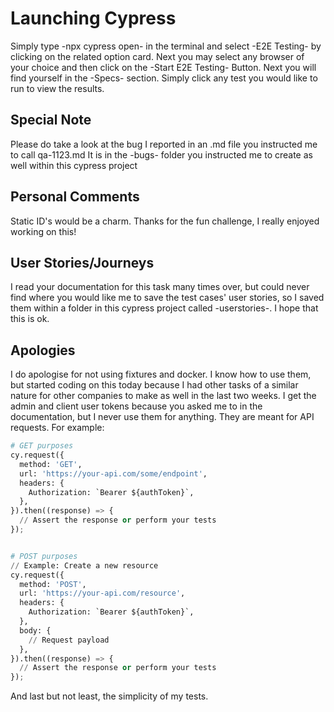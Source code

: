 # Launching Cypress

Simply type -npx cypress open- in the terminal and select -E2E Testing- by clicking on the related option card.
Next you may select any browser of your choice and then click on the -Start E2E Testing- Button.
Next you will find yourself in the -Specs- section. Simply click any test you would like to run to view the results.

## Special Note

Please do take a look at the bug I reported in an .md file you instructed me to call qa-1123.md
It is in the -bugs- folder you instructed me to create as well within this cypress project

## Personal Comments

Static ID's would be a charm.
Thanks for the fun challenge, I really enjoyed working on this!

## User Stories/Journeys

I read your documentation for this task many times over, but could never find where you would like me to save the test cases'
user stories, so I saved them within a folder in this cypress project called -userstories-. I hope that this is ok.

## Apologies

I do apologise for not using fixtures and docker. I know how to use them, but started coding on this today because I had
other tasks of a similar nature for other companies to make as well in the last two weeks.
I get the admin and client user tokens because you asked me to in the documentation, but I never use them for anything.
They are meant for API requests. For example:
```python
# GET purposes
cy.request({
  method: 'GET',
  url: 'https://your-api.com/some/endpoint',
  headers: {
    Authorization: `Bearer ${authToken}`,
  },
}).then((response) => {
  // Assert the response or perform your tests
});


# POST purposes
// Example: Create a new resource
cy.request({
  method: 'POST',
  url: 'https://your-api.com/resource',
  headers: {
    Authorization: `Bearer ${authToken}`,
  },
  body: {
    // Request payload
  },
}).then((response) => {
  // Assert the response or perform your tests
});
```
And last but not least, the simplicity of my tests.